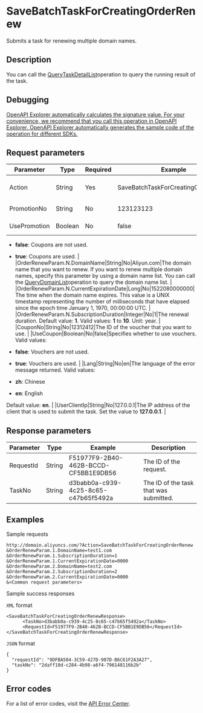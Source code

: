 # SaveBatchTaskForCreatingOrderRenew

Submits a task for renewing multiple domain names.

## Description

You can call the [QueryTaskDetailList](~~67710~~)operation to query the running result of the task.

## Debugging

[OpenAPI Explorer automatically calculates the signature value. For your convenience, we recommend that you call this operation in OpenAPI Explorer. OpenAPI Explorer automatically generates the sample code of the operation for different SDKs.](https://api.aliyun.com/#product=Domain&api=SaveBatchTaskForCreatingOrderRenew&type=RPC&version=2018-01-29)

## Request parameters

|Parameter|Type|Required|Example|Description|
|---------|----|--------|-------|-----------|
|Action|String|Yes|SaveBatchTaskForCreatingOrderRenew|The operation that you want to perform. Set the value to **SaveBatchTaskForCreatingOrderRenew**. |
|PromotionNo|String|No|123123123|The ID of the coupon that you want to use. |
|UsePromotion|Boolean|No|false|Specifies whether to use coupons. Valid values:

 -   **false**: Coupons are not used.
-   **true**: Coupons are used. |
|OrderRenewParam.N.DomainName|String|No|Aliyun.com|The domain name that you want to renew. If you want to renew multiple domain names, specify this parameter by using a domain name list. You can call the [QueryDomainList](~~69362~~)operation to query the domain name list. |
|OrderRenewParam.N.CurrentExpirationDate|Long|No|1522080000000|The time when the domain name expires. This value is a UNIX timestamp representing the number of milliseconds that have elapsed since the epoch time January 1, 1970, 00:00:00 UTC. |
|OrderRenewParam.N.SubscriptionDuration|Integer|No|1|The renewal duration. Default value: **1**. Valid values: **1** to **10**. Unit: year. |
|CouponNo|String|No|12312412|The ID of the voucher that you want to use. |
|UseCoupon|Boolean|No|false|Specifies whether to use vouchers. Valid values:

 -   **false**: Vouchers are not used.
-   **true**: Vouchers are used. |
|Lang|String|No|en|The language of the error message returned. Valid values:

 -   **zh**: Chinese
-   **en**: English

 Default value: **en**. |
|UserClientIp|String|No|127.0.0.1|The IP address of the client that is used to submit the task. Set the value to **127.0.0.1**. |

## Response parameters

|Parameter|Type|Example|Description|
|---------|----|-------|-----------|
|RequestId|String|F51977F9-2B40-462B-BCCD-CF5BB1E9DB56|The ID of the request. |
|TaskNo|String|d3babb0a-c939-4c25-8c65-c47b65f5492a|The ID of the task that was submitted. |

## Examples

Sample requests

```
http://domain.aliyuncs.com/?Action=SaveBatchTaskForCreatingOrderRenew
&OrderRenewParam.1.DomainName=test1.com
&OrderRenewParam.1.SubscriptionDuration=1
&OrderRenewParam.1.CurrentExpirationDate=0000
&OrderRenewParam.2.DomainName=test2.com
&OrderRenewParam.2.SubscriptionDuration=2
&OrderRenewParam.2.CurrentExpirationDate=0000
&<Common request parameters>
```

Sample success responses

`XML` format

```
<SaveBatchTaskForCreatingOrderRenewResponse>
      <TaskNo>d3babb0a-c939-4c25-8c65-c47b65f5492a</TaskNo>
      <RequestId>F51977F9-2B40-462B-BCCD-CF5BB1E9DB56</RequestId>
</SaveBatchTaskForCreatingOrderRenewResponse>
```

`JSON` format

```
{
  "requestId": "9DFBA504-3C59-427D-907D-B6C61F2A3A27",
  "taskNo": "2daff10d-c284-4b98-a6f4-796148116b2b"
}
```

## Error codes

For a list of error codes, visit the [API Error Center](https://error-center.alibabacloud.com/status/product/Domain).

